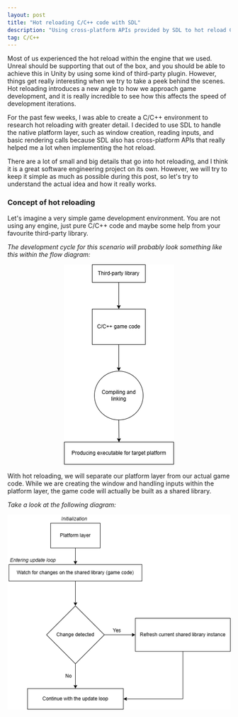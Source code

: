 ```yaml
---
layout: post
title: "Hot reloading C/C++ code with SDL"
description: "Using cross-platform APIs provided by SDL to hot reload C/C++ code."
tag: C/C++
---
```

Most of us experienced the hot reload within the engine that we used. Unreal should be supporting that out of the box, and you should be able to achieve this in Unity by using some kind of third-party plugin. However, things get really interesting when we try to take a peek behind the scenes. Hot reloading introduces a new angle to how we approach game development, and it is really incredible to see how this affects the speed of development iterations.

For the past few weeks, I was able to create a C/C++ environment to research hot reloading with greater detail. I decided to use SDL to handle the native platform layer, such as window creation, reading inputs, and basic rendering calls because SDL also has cross-platform APIs that really helped me a lot when implementing the hot reload.

There are a lot of small and big details that go into hot reloading, and I think it is a great software engineering project on its own. However, we will try to keep it simple as much as possible during this post, so let's try to understand the actual idea and how it really works.

### Concept of hot reloading
Let's imagine a very simple game development environment. You are not using any engine, just pure C/C++ code and maybe some help from your favourite third-party library. 

_The development cycle for this scenario will probably look something like this within the flow diagram:_

<div style="text-align: center;"> 
<img src="https://github.com/iozsaygi/iozsaygi.github.io/blob/main/assets/images/simple-c++-development-iteration.png?raw=true" alt="Simple C/C++ development iteration"> 
</div>


With hot reloading, we will separate our platform layer from our actual game code. While we are creating the window and handling inputs within the platform layer, the game code will actually be built as a shared library.

_Take a look at the following diagram:_

<div style="text-align: center;"> 
<img src="https://github.com/iozsaygi/iozsaygi.github.io/blob/main/assets/images/hot-reload-flow.png?raw=true" alt="Hot reload development flow"> 
</div>